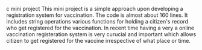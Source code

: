 c mini project
This mini project is a simple approach upon developing a registration system for vaccination.
The code is almost about 160 lines.
It includes string operations various functions for holding a citizen's record who get registered for the vaccination.
In recent time having a very a online vaccination registeration system is very curucial and important which allows citizen to get registered for the vaccine irrespective of what place or time.
